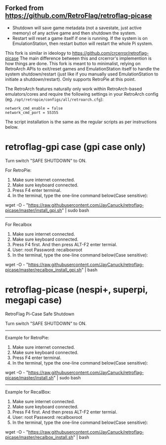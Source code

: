 ## Forked from https://github.com/RetroFlag/retroflag-picase

* Shutdown will save game metadata (not a savestate, just active memory) of any active game and then shutdown the system.
* Restart will reset a game itself if one is running. If the system is on EmulationStation, then restart button will restart the whole Pi system.

This fork is similar in ideology to https://github.com/crcerror/retroflag-picase The main difference between this and crcerror's implemention is how things are done.  This fork is meant to to minimalist, relying on RetroArch APIs to exit/reset games and EmulationStation itself to handle the system shutdown/restart (just like if you manually used EmulationStation to initiate a shutdown/restart). Only supports RetroPie at this point.

The RetroArch features naturally only work within RetroArch-based emulators/cores and require the following settings in your RetroArch config (eg. `/opt/retropie/configs/all/retroarch.cfg`):
```
network_cmd_enable = false
network_cmd_port = 55355
```

The script installation is the same as the regular scripts as per instructions below.


# retroflag-gpi case (gpi case only)
Turn switch "SAFE SHUTDOWN" to ON.

For RetroPie:

1. Make sure internet connected.
2. Make sure keyboard connected.
3. Press F4 enter terminal.
4. In the terminal, type the one-line command below(Case sensitive):

wget -O - "https://raw.githubusercontent.com/JayCanuck/retroflag-picase/master/install_gpi.sh" | sudo bash

--------------------
For Recalbox
1. Make sure internet connected.
2. Make sure keyboard connected.
3. Press F4 first. And then press ALT-F2 enter termial.
4. User: root Password: recalboxroot
5. In the terminal, type the one-line command below(Case sensitive):

wget -O - "https://raw.githubusercontent.com/JayCanuck/retroflag-picase/master/recalbox_install_gpi.sh" | bash



# retroflag-picase (nespi+, superpi, megapi case)
RetroFlag Pi-Case Safe Shutdown

Turn switch "SAFE SHUTDOWN" to ON.

--------------------

Example for RetroPie:
1. Make sure internet connected.
2. Make sure keyboard connected.
3. Press F4 enter terminal.
4. In the terminal, type the one-line command below(Case sensitive):

wget -O - "https://raw.githubusercontent.com/JayCanuck/retroflag-picase/master/install.sh" | sudo bash

--------------------

Example for RecalBox:
1. Make sure internet connected.
2. Make sure keyboard connected.
3. Press F4 first. And then press ALT-F2 enter termial.
4. User: root Password: recalboxroot
5. In the terminal, type the one-line command below(Case sensitive):

wget -O - "https://raw.githubusercontent.com/JayCanuck/retroflag-picase/master/recalbox_install.sh" | bash
